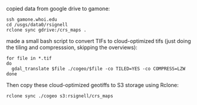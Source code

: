 copied data from google drive to gamone:
```
ssh gamone.whoi.edu
cd /usgs/data0/rsignell
rclone sync gdrive:/crs_maps .
```

made a small bash script to convert TIFs to cloud-optimized tifs (just doing the tiling and compresssion, skipping the overviews):
```
for file in *.tif
do
  gdal_translate $file ./cogeo/$file -co TILED=YES -co COMPRESS=LZW
done
```
Then copy these cloud-optimized geotiffs to S3 storage using Rclone:
```
rclone sync ./cogeo s3:rsignell/crs_maps
```
